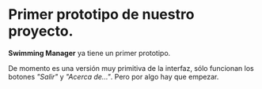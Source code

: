 # Primer prototipo de nuestro proyecto. #

**Swimming Manager** ya tiene un primer prototipo.

De momento es una versión muy primitiva de la interfaz, sólo funcionan los botones _"Salir"_ y _"Acerca de..."_. Pero por algo hay que empezar.